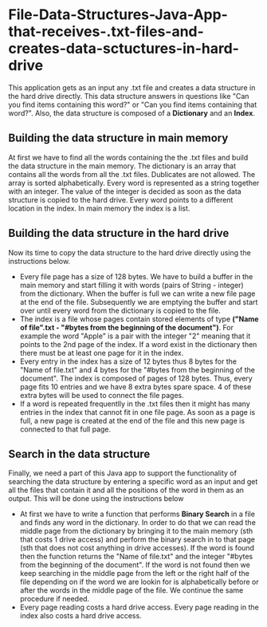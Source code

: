 # File-Data-Structures-Java-App-that-receives-.txt-files-and-creates-data-sctuctures-in-hard-drive
This application gets as an input any .txt file and creates a data structure in the hard drive directly. This data structure answers in questions like "Can you find items containing this word?" or "Can you find items containing that word?". Also, the data structure is composed of a **Dictionary** and an **Index**.

## Building the data structure in main memory
At first we have to find all the words containing the the .txt files and build the data structure in the main memory. The dictionary is an array that contains all the words from all the .txt files. Dublicates are not allowed. The array is sorted alphabetically. Every word is represented as a string together with an integer. The value of the integer is decided as soon as the data structure is copied to the hard drive. Every word points to a different location in the index. In main memory the index is a list.

## Building the data structure in the hard drive
Now its time to copy the data structure to the hard drive directly using the instructions below.
* Every file page has a size of 128 bytes. We have to build a buffer in the main memory and start filling it with words (pairs of String - integer) from the dictionary. When the buffer is full we can write a new file page at the end of the file. Subsequently we are emptying the buffer and start over until every word from the dictionary is copied to the file.
* The index is a file whose pages contain stored elements of type **("Name of file".txt - "#bytes from the beginning of the document")**. For example the word "Apple" is a pair with the integer "2" meaning that it points to the 2nd page of the index. If a word exist in the dictionary then there must be at least one page for it in the index.
* Every entry in the index has a size of 12 bytes thus 8 bytes for the "Name of file.txt" and 4 bytes for the "#bytes from the beginning of the document". The index is composed of pages of 128 bytes. Thus, every page fits 10 entries and we have 8 extra bytes spare space. 4 of these extra bytes will be used to connect the file pages.
* If a word is repeated frequentlly in the .txt files then it might has many entries in the index that cannot fit in one file page. As soon as a page is full, a new page is created at the end of the file and this new page is connected to that full page.

## Search in the data structure
Finally, we need a part of this Java app to support the functionality of searching the data structure by entering a specific word as an input and get all the files that contain it and all the positions of the word in them as an output. This will be done using the instructions below
* At first we have to write a function that performs **Binary Search** in a file and finds any word in the dictionary. In order to do that we can read the middle page from the dictionary by bringing it to the main memory (sth that costs 1 drive access) and perform the binary search in to that page (sth that does not cost anything in drive accesses). If the word is found then the function returns the "Name of file.txt" and the integer "#bytes from the beginning of the document". If the word is not found then we keep searching in the middle page from the left or the right half of the file depending on if the word we are lookin for is alphabetically before or after the words in the middle page of the file. We continue the same procedure if needed.
* Every page reading costs a hard drive access. Every page reading in the index also costs a hard drive access. 
